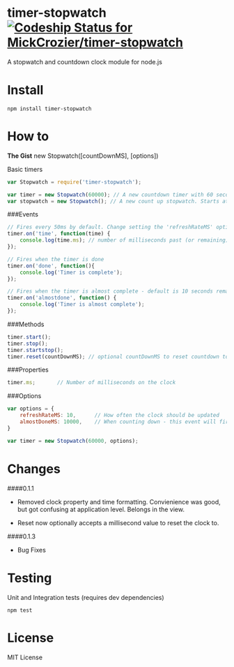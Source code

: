 
timer-stopwatch [![Codeship Status for MickCrozier/timer-stopwatch](https://codeship.io/projects/d68910a0-e989-0131-eba0-368dc75eab9e/status)](https://codeship.io/projects/26196)
========================

A stopwatch and countdown clock module for node.js


Install
======

```shell
npm install timer-stopwatch
```


How to
======
**The Gist**
new Stopwatch([countDownMS], [options])


Basic timers
```js
var Stopwatch = require('timer-stopwatch');

var timer = new Stopwatch(60000); // A new countdown timer with 60 seconds
var stopwatch = new Stopwatch(); // A new count up stopwatch. Starts at 0.
```

###Events
```js
// Fires every 50ms by default. Change setting the 'refreshRateMS' options
timer.on('time', function(time) {
	console.log(time.ms); // number of milliseconds past (or remaining);
});

// Fires when the timer is done
timer.on('done', function(){
	console.log('Timer is complete');
});

// Fires when the timer is almost complete - default is 10 seconds remaining. Change with 'almostDoneMS' option
timer.on('almostdone', function() {
	console.log('Timer is almost complete');
});

```

###Methods
```js
timer.start();
timer.stop();
timer.startstop();
timer.reset(countDownMS); // optional countDownMS to reset countdown to that many milliseconds
```

###Properties
```js
timer.ms;		// Number of milliseconds on the clock
```



###Options
```js
var options = {
	refreshRateMS: 10,		// How often the clock should be updated
	almostDoneMS: 10000, 	// When counting down - this event will fire with this many milliseconds remaining on the clock
}

var timer = new Stopwatch(60000, options);
```

Changes
======
####0.1.1
- Removed clock property and time formatting. Convienience was good, but got confusing at application level. Belongs in the view.

- Reset now optionally accepts a millisecond value to reset the clock to.

####0.1.3
- Bug Fixes

Testing
======

Unit and Integration tests (requires dev dependencies)
```shell
npm test
```

License
======
MIT License

